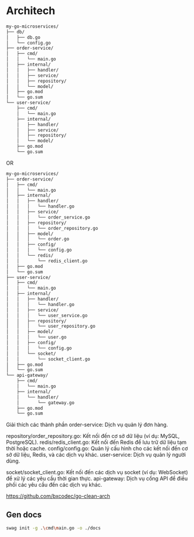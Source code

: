 # Architech

```txt
my-go-microservices/
├── db/
│   ├── db.go
│   └── config.go
├── order-service/
│   ├── cmd/
│   │   └── main.go
│   ├── internal/
│   │   ├── handler/
│   │   ├── service/
│   │   ├── repository/
│   │   └── model/
│   ├── go.mod
│   └── go.sum
└── user-service/
    ├── cmd/
    │   └── main.go
    ├── internal/
    │   ├── handler/
    │   ├── service/
    │   ├── repository/
    │   └── model/
    ├── go.mod
    └── go.sum
```


OR

```txt
my-go-microservices/
├── order-service/
│   ├── cmd/
│   │   └── main.go
│   ├── internal/
│   │   ├── handler/
│   │   │   └── handler.go
│   │   ├── service/
│   │   │   └── order_service.go
│   │   ├── repository/
│   │   │   └── order_repository.go
│   │   ├── model/
│   │   │   └── order.go
│   │   ├── config/
│   │   │   └── config.go
│   │   └── redis/
│   │       └── redis_client.go
│   ├── go.mod
│   └── go.sum
├── user-service/
│   ├── cmd/
│   │   └── main.go
│   ├── internal/
│   │   ├── handler/
│   │   │   └── handler.go
│   │   ├── service/
│   │   │   └── user_service.go
│   │   ├── repository/
│   │   │   └── user_repository.go
│   │   ├── model/
│   │   │   └── user.go
│   │   ├── config/
│   │   │   └── config.go
│   │   └── socket/
│   │       └── socket_client.go
│   ├── go.mod
│   └── go.sum
└── api-gateway/
    ├── cmd/
    │   └── main.go
    ├── internal/
    │   └── handler/
    │       └── gateway.go
    ├── go.mod
    └── go.sum
```

Giải thích các thành phần
order-service: Dịch vụ quản lý đơn hàng.

repository/order_repository.go: Kết nối đến cơ sở dữ liệu (ví dụ: MySQL, PostgreSQL).
redis/redis_client.go: Kết nối đến Redis để lưu trữ dữ liệu tạm thời hoặc cache.
config/config.go: Quản lý cấu hình cho các kết nối đến cơ sở dữ liệu, Redis, và các dịch vụ khác.
user-service: Dịch vụ quản lý người dùng.

socket/socket_client.go: Kết nối đến các dịch vụ socket (ví dụ: WebSocket) để xử lý các yêu cầu thời gian thực.
api-gateway: Dịch vụ cổng API để điều phối các yêu cầu đến các dịch vụ khác.


https://github.com/bxcodec/go-clean-arch


## Gen docs

```bash
swag init -g .\cmd\main.go -o ./docs
```